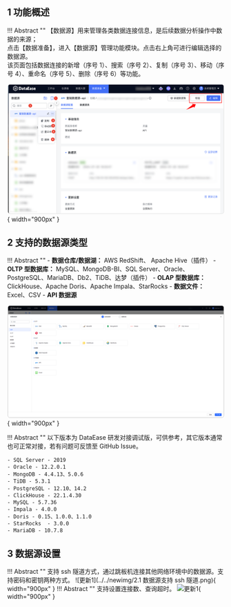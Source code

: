 ## 1 功能概述

!!! Abstract ""
    【数据源】用来管理各类数据连接信息，是后续数据分析操作中数据的来源；  
    点击【数据准备】，进入【数据源】管理功能模块。点击右上角可进行编辑选择的数据源。  
    该页面包括数据连接的新增（序号 1）、搜索（序号 2）、复制（序号 3）、移动（序号 4）、重命名（序号 5）、删除（序号 6）等功能。

![数据源概览](../newimg/user_manual/数据源概览.png){ width="900px" }

## 2 支持的数据源类型

!!! Abstract ""
    - **数据仓库/数据湖：** AWS RedShift、 Apache Hive（插件）
    - **OLTP 型数据库：** MySQL、MongoDB-BI、SQL Server、Oracle、PostgreSQL、MariaDB、Db2、TiDB、达梦（插件）
    - **OLAP 型数据库：** ClickHouse、Apache Doris、Apache Impala、StarRocks
    - **数据文件：** Excel、CSV
    - **API 数据源**

![支持数据源类型](../newimg/user_manual/支持数据源类型.png){ width="900px" }

!!! Abstract ""
    以下版本为 DataEase 研发对接调试版，可供参考，其它版本通常也可正常对接，若有问题可反馈至 GitHub Issue。

    - SQL Server - 2019
    - Oracle - 12.2.0.1
    - MongoDB - 4.4.13、5.0.6
    - TiDB - 5.3.1
    - PostgreSQL - 12.10、14.2
    - ClickHouse - 22.1.4.30
    - MySQL - 5.7.36
    - Impala - 4.0.0
    - Doris - 0.15、1.0.0、1.1.0
    - StarRocks  - 3.0.0
    - MariaDB - 10.7.8


## 3 数据源设置
!!! Abstract ""
    支持 ssh 隧道方式，通过跳板机连接其他网络环境中的数据源。支持密码和密钥两种方式。
![更新1](../../newimg/2.1 数据源支持 ssh 隧道.png){ width="900px" }
!!! Abstract ""
    支持设置连接数、查询超时。
![更新1](../../newimg/数据源高级设置.png){ width="900px" }
